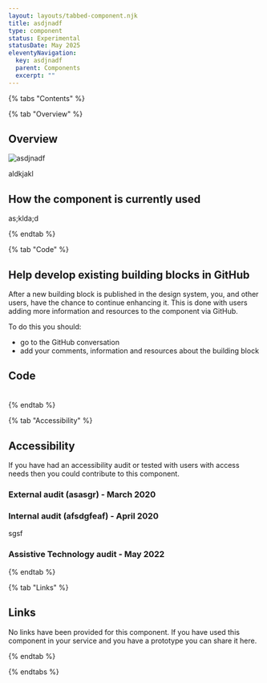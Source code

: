 ```yaml
---
layout: layouts/tabbed-component.njk
title: asdjnadf
type: component
status: Experimental
statusDate: May 2025
eleventyNavigation:
  key: asdjnadf
  parent: Components
  excerpt: ""
---
```


{% tabs "Contents" %}

{% tab "Overview" %}

## Overview

![asdjnadf](/assets/images/submission-1746689587844/PIP002K_1_Supersize.jpg)

aldkjakl

## How the component is currently used

as;klda;d

{% endtab %}

{% tab "Code" %}

## Help develop existing building blocks in GitHub

After a new building block is published in the design system, you, and other users, have the chance to continue enhancing it. This is done with users adding more information and resources to the component via GitHub.

To do this you should:

- go to the GitHub conversation
- add your comments, information and resources about the building block

## Code



### 



<div class="app-example app-example-borders">

```html

```

</div>


{% endtab %}

{% tab "Accessibility" %}

## Accessibility

If you have had an accessibility audit or tested with users with access needs then you could contribute to this component.
### External audit (asasgr) - March 2020
### Internal audit (afsdgfeaf) - April 2020
sgsf

### Assistive Technology audit - May 2022


{% endtab %}

{% tab "Links" %}

## Links

No links have been provided for this component. If you have used this component in your service and you have a prototype you can share it here.


{% endtab %}

{% endtabs %}
